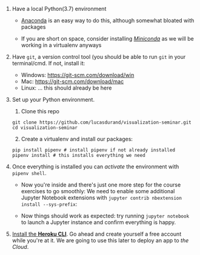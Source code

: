 
1. Have a local Python(3.7) environment
	
	- [Anaconda](https://www.anaconda.com/distribution/) is an easy way to do this, although somewhat bloated with packages
	
	- If you are short on space, consider installing [*Miniconda*](https://docs.conda.io/en/latest/miniconda.html) as we will be working in a virtualenv anyways

3. Have `git`, a version control tool (you should be able to run `git` in your terminal/cmd. If not, install it:

	- Windows: https://git-scm.com/download/win
	- Mac: https://git-scm.com/download/mac
	- Linux: ... this should already be here

2. Set up your Python environment.
	
	1. Clone this repo

	```
	git clone https://github.com/lucasdurand/visualization-seminar.git
	cd visualization-seminar
	```

	2. Create a virtualenv and install our packages:

	```
	pip install pipenv # install pipenv if not already installed
	pipenv install # this installs everything we need
	```


3. Once everything is installed you can *activate* the environment with `pipenv shell`. 
	
	- Now you're inside and there's just one more step for the course exercises to go smoothly: We need to enable some additional Jupyter Notebook extensions with `jupyter contrib nbextension install --sys-prefix`:
	
	- Now things should work as expected: try running `jupyter notebook` to launch a Jupyter instance and confirm everything is happy.

4. [Install the **Heroku CLI**](https://devcenter.heroku.com/articles/getting-started-with-python#set-up). Go ahead and create yourself a free account while you're at it. We are going to use this later to deploy an app to *the Cloud*. 
